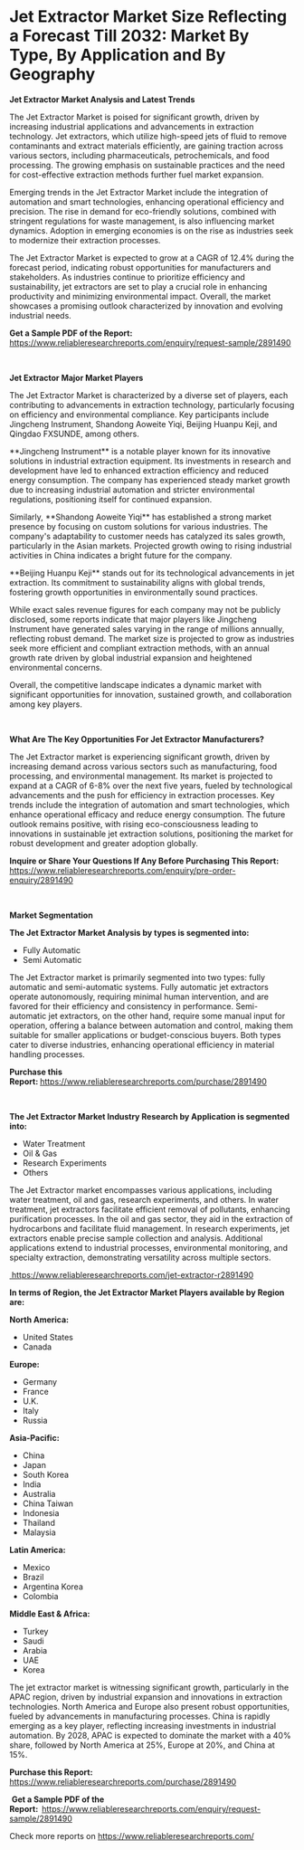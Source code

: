 <p><h1>Jet Extractor Market Size Reflecting a Forecast Till 2032: Market By Type, By Application and By Geography</h1></p><p><strong>Jet Extractor Market Analysis and Latest Trends</strong></p>
<p><p>The Jet Extractor Market is poised for significant growth, driven by increasing industrial applications and advancements in extraction technology. Jet extractors, which utilize high-speed jets of fluid to remove contaminants and extract materials efficiently, are gaining traction across various sectors, including pharmaceuticals, petrochemicals, and food processing. The growing emphasis on sustainable practices and the need for cost-effective extraction methods further fuel market expansion.</p><p>Emerging trends in the Jet Extractor Market include the integration of automation and smart technologies, enhancing operational efficiency and precision. The rise in demand for eco-friendly solutions, combined with stringent regulations for waste management, is also influencing market dynamics. Adoption in emerging economies is on the rise as industries seek to modernize their extraction processes.</p><p>The Jet Extractor Market is expected to grow at a CAGR of 12.4% during the forecast period, indicating robust opportunities for manufacturers and stakeholders. As industries continue to prioritize efficiency and sustainability, jet extractors are set to play a crucial role in enhancing productivity and minimizing environmental impact. Overall, the market showcases a promising outlook characterized by innovation and evolving industrial needs.</p></p>
<p><strong>Get a Sample PDF of the Report:&nbsp;</strong> <a href="https://www.reliableresearchreports.com/enquiry/request-sample/2891490?utm_campaign=3057&utm_medium=2&utm_source=Github&utm_content=ia&utm_term=14032025&utm_id=jet-extractor">https://www.reliableresearchreports.com/enquiry/request-sample/2891490</a></p>
<p>&nbsp;</p>
<p><strong>Jet Extractor Major Market Players</strong></p>
<p><p>The Jet Extractor Market is characterized by a diverse set of players, each contributing to advancements in extraction technology, particularly focusing on efficiency and environmental compliance. Key participants include Jingcheng Instrument, Shandong Aoweite Yiqi, Beijing Huanpu Keji, and Qingdao FXSUNDE, among others.</p><p>**Jingcheng Instrument** is a notable player known for its innovative solutions in industrial extraction equipment. Its investments in research and development have led to enhanced extraction efficiency and reduced energy consumption. The company has experienced steady market growth due to increasing industrial automation and stricter environmental regulations, positioning itself for continued expansion.</p><p>Similarly, **Shandong Aoweite Yiqi** has established a strong market presence by focusing on custom solutions for various industries. The company's adaptability to customer needs has catalyzed its sales growth, particularly in the Asian markets. Projected growth owing to rising industrial activities in China indicates a bright future for the company.</p><p>**Beijing Huanpu Keji** stands out for its technological advancements in jet extraction. Its commitment to sustainability aligns with global trends, fostering growth opportunities in environmentally sound practices. </p><p>While exact sales revenue figures for each company may not be publicly disclosed, some reports indicate that major players like Jingcheng Instrument have generated sales varying in the range of millions annually, reflecting robust demand. The market size is projected to grow as industries seek more efficient and compliant extraction methods, with an annual growth rate driven by global industrial expansion and heightened environmental concerns.</p><p>Overall, the competitive landscape indicates a dynamic market with significant opportunities for innovation, sustained growth, and collaboration among key players.</p></p>
<p>&nbsp;</p>
<p><strong>What Are The Key Opportunities For Jet Extractor Manufacturers?</strong></p>
<p><p>The Jet Extractor market is experiencing significant growth, driven by increasing demand across various sectors such as manufacturing, food processing, and environmental management. Its market is projected to expand at a CAGR of 6-8% over the next five years, fueled by technological advancements and the push for efficiency in extraction processes. Key trends include the integration of automation and smart technologies, which enhance operational efficacy and reduce energy consumption. The future outlook remains positive, with rising eco-consciousness leading to innovations in sustainable jet extraction solutions, positioning the market for robust development and greater adoption globally.</p></p>
<p><strong>Inquire or Share Your Questions If Any Before Purchasing This Report:</strong> <a href="https://www.reliableresearchreports.com/enquiry/pre-order-enquiry/2891490?utm_campaign=3057&utm_medium=2&utm_source=Github&utm_content=ia&utm_term=14032025&utm_id=jet-extractor">https://www.reliableresearchreports.com/enquiry/pre-order-enquiry/2891490</a></p>
<p>&nbsp;</p>
<p><strong>Market Segmentation</strong></p>
<p><strong>The Jet Extractor Market Analysis by types is segmented into:</strong></p>
<p><ul><li>Fully Automatic</li><li>Semi Automatic</li></ul></p>
<p><p>The Jet Extractor market is primarily segmented into two types: fully automatic and semi-automatic systems. Fully automatic jet extractors operate autonomously, requiring minimal human intervention, and are favored for their efficiency and consistency in performance. Semi-automatic jet extractors, on the other hand, require some manual input for operation, offering a balance between automation and control, making them suitable for smaller applications or budget-conscious buyers. Both types cater to diverse industries, enhancing operational efficiency in material handling processes.</p></p>
<p><strong>Purchase this Report:&nbsp;</strong><a href="https://www.reliableresearchreports.com/purchase/2891490?utm_campaign=3057&utm_medium=2&utm_source=Github&utm_content=ia&utm_term=14032025&utm_id=jet-extractor">https://www.reliableresearchreports.com/purchase/2891490</a></p>
<p>&nbsp;</p>
<p><strong>The Jet Extractor Market Industry Research by Application is segmented into:</strong></p>
<p><ul><li>Water Treatment</li><li>Oil & Gas</li><li>Research Experiments</li><li>Others</li></ul></p>
<p><p>The Jet Extractor market encompasses various applications, including water treatment, oil and gas, research experiments, and others. In water treatment, jet extractors facilitate efficient removal of pollutants, enhancing purification processes. In the oil and gas sector, they aid in the extraction of hydrocarbons and facilitate fluid management. In research experiments, jet extractors enable precise sample collection and analysis. Additional applications extend to industrial processes, environmental monitoring, and specialty extraction, demonstrating versatility across multiple sectors.</p></p>
<p><a href="https://www.reliableresearchreports.com/jet-extractor-r2891490?utm_campaign=3057&utm_medium=2&utm_source=Github&utm_content=ia&utm_term=14032025&utm_id=jet-extractor">&nbsp;https://www.reliableresearchreports.com/jet-extractor-r2891490</a></p>
<p><strong>In terms of Region, the Jet Extractor Market Players available by Region are:</strong></p>
<p>
    <p> <strong> North America: </strong>
        <ul>
            <li>United States</li>
            <li>Canada</li>
        </ul>
        </p> 
    <p> <strong> Europe: </strong>
        <ul>
            <li>Germany</li>
            <li>France</li>
            <li>U.K.</li>
            <li>Italy</li>
            <li>Russia</li>
        </ul>
        </p> 
    <p> <strong> Asia-Pacific: </strong>
        <ul>
            <li>China</li>
            <li>Japan</li>
            <li>South Korea</li>
            <li>India</li>
            <li>Australia</li>
            <li>China Taiwan</li>
            <li>Indonesia</li>
            <li>Thailand</li>
            <li>Malaysia</li>
        </ul>
        </p> 
    <p> <strong> Latin America: </strong>
        <ul>
            <li>Mexico</li>
            <li>Brazil</li>
            <li>Argentina Korea</li>
            <li>Colombia</li>
        </ul>
        </p> 
    <p> <strong> Middle East & Africa: </strong>
        <ul>
            <li>Turkey</li>
            <li>Saudi</li>
            <li>Arabia</li>
            <li>UAE</li>
            <li>Korea</li>
        </ul>
    </p>
    </p>
<p><p>The jet extractor market is witnessing significant growth, particularly in the APAC region, driven by industrial expansion and innovations in extraction technologies. North America and Europe also present robust opportunities, fueled by advancements in manufacturing processes. China is rapidly emerging as a key player, reflecting increasing investments in industrial automation. By 2028, APAC is expected to dominate the market with a 40% share, followed by North America at 25%, Europe at 20%, and China at 15%.</p></p>
<p><strong>Purchase this Report: </strong><a href="https://www.reliableresearchreports.com/purchase/2891490?utm_campaign=3057&utm_medium=2&utm_source=Github&utm_content=ia&utm_term=14032025&utm_id=jet-extractor">https://www.reliableresearchreports.com/purchase/2891490</a></p>
<p>&nbsp;<strong>Get a Sample PDF of the Report:&nbsp;&nbsp;</strong><a href="https://www.reliableresearchreports.com/enquiry/request-sample/2891490?utm_campaign=3057&utm_medium=2&utm_source=Github&utm_content=ia&utm_term=14032025&utm_id=jet-extractor">https://www.reliableresearchreports.com/enquiry/request-sample/2891490</a></p>
<p><strong></strong></p>
<p>Check more reports on <a href="https://www.reliableresearchreports.com/?utm_campaign=3057&utm_medium=2&utm_source=Github&utm_content=ia&utm_term=14032025&utm_id=jet-extractor">https://www.reliableresearchreports.com/</a></p>